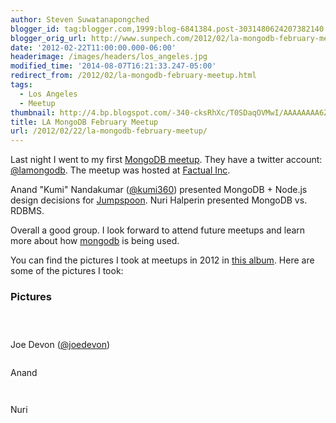 ```yaml
---
author: Steven Suwatanapongched
blogger_id: tag:blogger.com,1999:blog-6841384.post-3031480624207382140
blogger_orig_url: http://www.sunpech.com/2012/02/la-mongodb-february-meetup.html
date: '2012-02-22T11:00:00.000-06:00'
headerimage: /images/headers/los_angeles.jpg
modified_time: '2014-08-07T16:21:33.247-05:00'
redirect_from: /2012/02/la-mongodb-february-meetup.html
tags:
  - Los Angeles
  - Meetup
thumbnail: http://4.bp.blogspot.com/-340-cksRhXc/T0SDaqOVMwI/AAAAAAAA6ZM/9jPe-nmBbHk/s600/2012-02-21+at+19-12-50.jpg
title: LA MongoDB February Meetup
url: /2012/02/22/la-mongodb-february-meetup/
---
```



Last night I went to my first <a href="http://www.meetup.com/Los-Angeles-MongoDB-User-Group/events/43674352/">MongoDB meetup</a>. They have a twitter account: <a href="http://twitter.com/lamongodb">@lamongodb</a>. The meetup was hosted at <a href="http://www.factual.com/">Factual Inc</a>.

Anand "Kumi" Nandakumar (<a href="http://twitter.com/kumi360">@kumi360</a>) presented MongoDB + Node.js design decisions for <a href="http://jumpspoon.com/">Jumpspoon</a>. Nuri Halperin presented MongoDB vs. RDBMS.

Overall a good group. I look forward to attend future meetups and learn more about how <a href="http://www.mongodb.org/">mongodb</a> is being used.

You can find the pictures I took at meetups in 2012 in <a href="https://picasaweb.google.com/101693597219413173200/2012Meetups">this album</a>. Here are some of the pictures I took:

### Pictures

<a href="http://4.bp.blogspot.com/-340-cksRhXc/T0SDaqOVMwI/AAAAAAAA6ZM/9jPe-nmBbHk/s600/2012-02-21+at+19-12-50.jpg" alt=""><img   border="0"  src="http://4.bp.blogspot.com/-340-cksRhXc/T0SDaqOVMwI/AAAAAAAA6ZM/9jPe-nmBbHk/s320/2012-02-21+at+19-12-50.jpg" alt=""  /></a>

<a href="http://4.bp.blogspot.com/-1s6yT-e_Tu4/T0SDcLMOxSI/AAAAAAAA6ZQ/nsabsdVRTBA/s600/2012-02-21+at+19-12-54.jpg" alt=""><img   border="0"  src="http://4.bp.blogspot.com/-1s6yT-e_Tu4/T0SDcLMOxSI/AAAAAAAA6ZQ/nsabsdVRTBA/s320/2012-02-21+at+19-12-54.jpg" alt=""  /></a>

<a href="http://1.bp.blogspot.com/-RbdocDN9qNg/T0SDdDLkj1I/AAAAAAAA6ZU/peJ3xN8JGrI/s600/2012-02-21+at+19-33-30.jpg" alt=""><img   border="0"  src="http://1.bp.blogspot.com/-RbdocDN9qNg/T0SDdDLkj1I/AAAAAAAA6ZU/peJ3xN8JGrI/s320/2012-02-21+at+19-33-30.jpg" alt=""  /></a>

Joe Devon (<a href="http://twitter.com/joedevon">@joedevon</a>)
 <a href="http://1.bp.blogspot.com/-bFFJA6HwZck/T0SDg4HRt9I/AAAAAAAA6Zc/Qt_Bm5MS4iM/s600/2012-02-21+at+19-33-44.jpg" alt=""><img   border="0"  src="http://1.bp.blogspot.com/-bFFJA6HwZck/T0SDg4HRt9I/AAAAAAAA6Zc/Qt_Bm5MS4iM/s320/2012-02-21+at+19-33-44.jpg" alt=""  /></a>

<a href="http://4.bp.blogspot.com/-2VU2JPQVM1c/T0SDhq5LlSI/AAAAAAAA6Zg/32g4vQldGaw/s600/2012-02-21+at+19-34-54.jpg" alt=""><img   border="0"  src="http://4.bp.blogspot.com/-2VU2JPQVM1c/T0SDhq5LlSI/AAAAAAAA6Zg/32g4vQldGaw/s320/2012-02-21+at+19-34-54.jpg" alt=""  /></a>

Anand<a href="http://2.bp.blogspot.com/-kwvGbpbRNpk/T0SDnvnQC7I/AAAAAAAA6Z4/-8MP0WkJxCk/s600/2012-02-21+at+19-39-29.jpg" alt=""><img   border="0"  src="http://2.bp.blogspot.com/-kwvGbpbRNpk/T0SDnvnQC7I/AAAAAAAA6Z4/-8MP0WkJxCk/s320/2012-02-21+at+19-39-29.jpg" alt=""  /></a>

<a href="http://4.bp.blogspot.com/-2MtIYWGFn2A/T0SDkJ_n8mI/AAAAAAAA6Zs/FsCYjy7hnxw/s600/2012-02-21+at+19-38-42.jpg" alt=""><img   border="0"  src="http://4.bp.blogspot.com/-2MtIYWGFn2A/T0SDkJ_n8mI/AAAAAAAA6Zs/FsCYjy7hnxw/s320/2012-02-21+at+19-38-42.jpg" alt=""  /></a>

<a href="http://1.bp.blogspot.com/-PZfNFPHunAU/T0SDlwhdPtI/AAAAAAAA6Zw/cv66EIh7L-8/s600/2012-02-21+at+19-38-53.jpg" alt=""><img   border="0"  src="http://1.bp.blogspot.com/-PZfNFPHunAU/T0SDlwhdPtI/AAAAAAAA6Zw/cv66EIh7L-8/s320/2012-02-21+at+19-38-53.jpg" alt=""  /></a>

Nuri
<a href="http://2.bp.blogspot.com/-I4NL_J6GE84/T0SDrfnEPHI/AAAAAAAA6aI/MEpvghEHVzA/s600/2012-02-21+at+19-47-59.jpg" alt=""><img   border="0"  src="http://2.bp.blogspot.com/-I4NL_J6GE84/T0SDrfnEPHI/AAAAAAAA6aI/MEpvghEHVzA/s320/2012-02-21+at+19-47-59.jpg" alt=""  /></a>

<a href="http://4.bp.blogspot.com/-D6eQX2tf_8M/T0SDu2eTa5I/AAAAAAAA6aU/-lUs7bnCxUs/s600/2012-02-21+at+19-50-40.jpg" alt=""><img   border="0"  src="http://4.bp.blogspot.com/-D6eQX2tf_8M/T0SDu2eTa5I/AAAAAAAA6aU/-lUs7bnCxUs/s320/2012-02-21+at+19-50-40.jpg" alt=""  /></a>

<a href="http://4.bp.blogspot.com/-CHdxciZkjQ8/T0SDvwKAjcI/AAAAAAAA6aY/q6U9vd57rI4/s600/2012-02-21+at+19-50-52.jpg" alt=""><img   border="0"  src="http://4.bp.blogspot.com/-CHdxciZkjQ8/T0SDvwKAjcI/AAAAAAAA6aY/q6U9vd57rI4/s320/2012-02-21+at+19-50-52.jpg" alt=""  /></a>

<a href="http://4.bp.blogspot.com/-yPaGw_2YRBQ/T0SDwo_jbjI/AAAAAAAA6ac/qAQe81BOFMg/s600/2012-02-21+at+19-51-01.jpg" alt=""><img   border="0"  src="http://4.bp.blogspot.com/-yPaGw_2YRBQ/T0SDwo_jbjI/AAAAAAAA6ac/qAQe81BOFMg/s320/2012-02-21+at+19-51-01.jpg" alt=""  /></a>

<a href="http://4.bp.blogspot.com/-PfIrsyVhmZk/T0SD0_Cg7-I/AAAAAAAA6as/-S4ZqSbaGN8/s600/2012-02-21+at+20-08-29.jpg" alt=""><img   border="0"  src="http://4.bp.blogspot.com/-PfIrsyVhmZk/T0SD0_Cg7-I/AAAAAAAA6as/-S4ZqSbaGN8/s320/2012-02-21+at+20-08-29.jpg" alt=""  /></a>